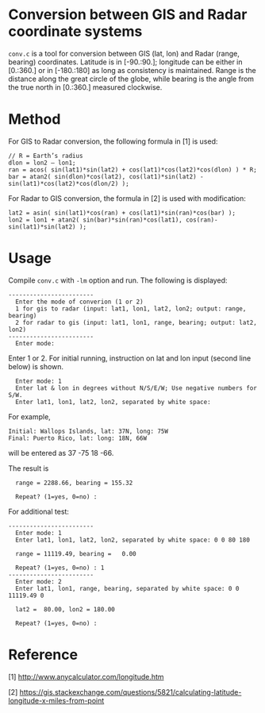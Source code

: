 # Conversion between GIS and Radar coordinate systems
`conv.c` is a tool for conversion between GIS (lat, lon) and Radar (range, bearing) coordinates. Latitude is in [-90.:90.]; longitude can be either in [0.:360.] or in [-180.:180] as long as consistency is maintained. Range is the distance along the great circle of the globe, while bearing is the angle from the true north in [0.:360.] measured clockwise.

# Method
For GIS to Radar conversion, the following formula in [1] is used:
```
// R = Earth’s radius
dlon = lon2 – lon1;
ran = acos( sin(lat1)*sin(lat2) + cos(lat1)*cos(lat2)*cos(dlon) ) * R;
bar = atan2( sin(dlon)*cos(lat2), cos(lat1)*sin(lat2) - sin(lat1)*cos(lat2)*cos(dlon/2) );
```
For Radar to GIS conversion, the formula in [2] is used with modification:
```
lat2 = asin( sin(lat1)*cos(ran) + cos(lat1)*sin(ran)*cos(bar) );
lon2 = lon1 + atan2( sin(bar)*sin(ran)*cos(lat1), cos(ran)-sin(lat1)*sin(lat2) );
```

# Usage
Compile `conv.c` with `-lm` option and run.
The following is displayed:
```
------------------------
  Enter the mode of converion (1 or 2)
  1 for gis to radar (input: lat1, lon1, lat2, lon2; output: range, bearing)
  2 for radar to gis (input: lat1, lon1, range, bearing; output: lat2, lon2)
------------------------
  Enter mode: 
```
Enter 1 or 2. For initial running, instruction on lat and lon input (second line below) is shown.
```
  Enter mode: 1
  Enter lat & lon in degrees without N/S/E/W; Use negative numbers for S/W.
  Enter lat1, lon1, lat2, lon2, separated by white space:
```

For example, 
```
Initial: Wallops Islands, lat: 37N, long: 75W
Final: Puerto Rico, lat: long: 18N, 66W
```
will be entered as 37 -75 18 -66.


The result is
```
  range = 2288.66, bearing = 155.32

  Repeat? (1=yes, 0=no) :
```

For additional test:
```
------------------------
  Enter mode: 1
  Enter lat1, lon1, lat2, lon2, separated by white space: 0 0 80 180

  range = 11119.49, bearing =   0.00

  Repeat? (1=yes, 0=no) : 1
------------------------
  Enter mode: 2
  Enter lat1, lon1, range, bearing, separated by white space: 0 0 11119.49 0

  lat2 =  80.00, lon2 = 180.00

  Repeat? (1=yes, 0=no) :
```

# Reference
[1] http://www.anycalculator.com/longitude.htm 

[2] https://gis.stackexchange.com/questions/5821/calculating-latitude-longitude-x-miles-from-point
